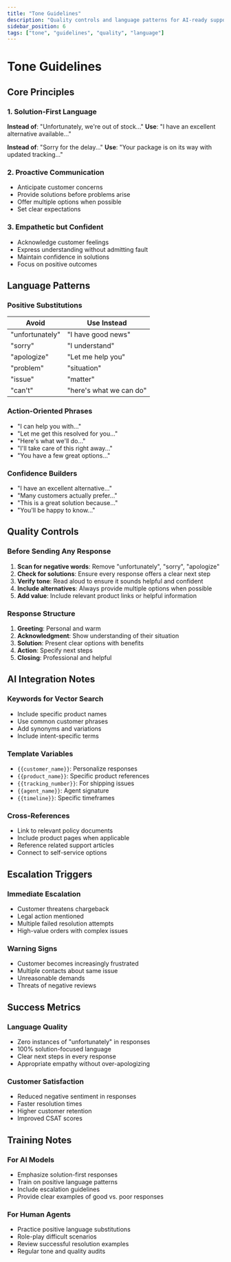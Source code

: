 ```yaml
---
title: "Tone Guidelines"
description: "Quality controls and language patterns for AI-ready support responses"
sidebar_position: 6
tags: ["tone", "guidelines", "quality", "language"]
---
```


# Tone Guidelines

## Core Principles

### 1. Solution-First Language
**Instead of**: "Unfortunately, we're out of stock..."
**Use**: "I have an excellent alternative available..."

**Instead of**: "Sorry for the delay..."
**Use**: "Your package is on its way with updated tracking..."

### 2. Proactive Communication
- Anticipate customer concerns
- Provide solutions before problems arise
- Offer multiple options when possible
- Set clear expectations

### 3. Empathetic but Confident
- Acknowledge customer feelings
- Express understanding without admitting fault
- Maintain confidence in solutions
- Focus on positive outcomes

## Language Patterns

### Positive Substitutions
| Avoid | Use Instead |
|-------|-------------|
| "unfortunately" | "I have good news" |
| "sorry" | "I understand" |
| "apologize" | "Let me help you" |
| "problem" | "situation" |
| "issue" | "matter" |
| "can't" | "here's what we can do" |

### Action-Oriented Phrases
- "I can help you with..."
- "Let me get this resolved for you..."
- "Here's what we'll do..."
- "I'll take care of this right away..."
- "You have a few great options..."

### Confidence Builders
- "I have an excellent alternative..."
- "Many customers actually prefer..."
- "This is a great solution because..."
- "You'll be happy to know..."

## Quality Controls

### Before Sending Any Response
1. **Scan for negative words**: Remove "unfortunately", "sorry", "apologize"
2. **Check for solutions**: Ensure every response offers a clear next step
3. **Verify tone**: Read aloud to ensure it sounds helpful and confident
4. **Include alternatives**: Always provide multiple options when possible
5. **Add value**: Include relevant product links or helpful information

### Response Structure
1. **Greeting**: Personal and warm
2. **Acknowledgment**: Show understanding of their situation
3. **Solution**: Present clear options with benefits
4. **Action**: Specify next steps
5. **Closing**: Professional and helpful

## AI Integration Notes

### Keywords for Vector Search
- Include specific product names
- Use common customer phrases
- Add synonyms and variations
- Include intent-specific terms

### Template Variables
- `{{customer_name}}`: Personalize responses
- `{{product_name}}`: Specific product references
- `{{tracking_number}}`: For shipping issues
- `{{agent_name}}`: Agent signature
- `{{timeline}}`: Specific timeframes

### Cross-References
- Link to relevant policy documents
- Include product pages when applicable
- Reference related support articles
- Connect to self-service options

## Escalation Triggers

### Immediate Escalation
- Customer threatens chargeback
- Legal action mentioned
- Multiple failed resolution attempts
- High-value orders with complex issues

### Warning Signs
- Customer becomes increasingly frustrated
- Multiple contacts about same issue
- Unreasonable demands
- Threats of negative reviews

## Success Metrics

### Language Quality
- Zero instances of "unfortunately" in responses
- 100% solution-focused language
- Clear next steps in every response
- Appropriate empathy without over-apologizing

### Customer Satisfaction
- Reduced negative sentiment in responses
- Faster resolution times
- Higher customer retention
- Improved CSAT scores

## Training Notes

### For AI Models
- Emphasize solution-first responses
- Train on positive language patterns
- Include escalation guidelines
- Provide clear examples of good vs. poor responses

### For Human Agents
- Practice positive language substitutions
- Role-play difficult scenarios
- Review successful resolution examples
- Regular tone and quality audits 